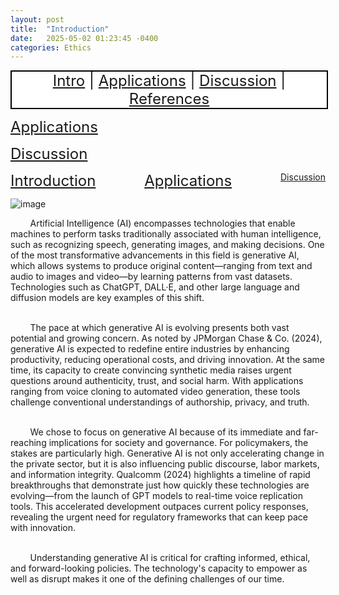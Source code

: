 ```yaml
---
layout: post
title:  "Introduction"
date:   2025-05-02 01:23:45 -0400
categories: Ethics
---
```

<nav>
<a href="https://fochoada.github.io/it304teamsite/ethics/2025/05/02/intro.html" title="Intro">Intro</a>
|
<a href="https://fochoada.github.io/it304teamsite/ethics/2025/05/02/application.html" title="Applications">Applications</a>
|
<a href="https://fochoada.github.io/it304teamsite/ethics/2025/05/02/discussion.html" title="Discussion">Discussion</a>
|
<a href="https://fochoada.github.io/it304teamsite/apa/2025/05/01/refrences-Copy.html" title="References">References</a>
</nav> 

<style>
nav {
display: block;
  background-color: white;
  border: 2px solid black;
  width:100%;
  text-align: center;
  margin: auto;
  font-size:24px;
}
</style>
<a href="https://fochoada.github.io/it304teamsite/ethics/2025/05/02/application.html" style="font-size:24px;" title="Applications">Applications</a>

<a href="https://fochoada.github.io/it304teamsite/ethics/2025/05/02/discussion.html" style="font-size:24px;" title="Discussion">Discussion</a>
<br />

<div style="display: flex; justify-content: space-between;">
  <a href="https://fochoada.github.io/it304teamsite/ethics/2025/05/02/intro.html" style="font-size:24px;">Introduction</a>
  <a href="https://fochoada.github.io/it304teamsite/ethics/2025/05/02/application.html" style="margin: 0 auto; font-size:24px">Applications</a>
  <a href="https://fochoada.github.io/it304teamsite/ethics/2025/05/02/discussion.html">Discussion</a>
</div>

[Intro]: # 
![image](/it304teamsite/assets/images/intro1.png) <br />

&nbsp;&nbsp;&nbsp;&nbsp;&nbsp;&nbsp;&nbsp;&nbsp;Artificial Intelligence (AI) encompasses technologies that enable machines to perform tasks traditionally associated with human intelligence, such as recognizing speech, generating images, and making decisions. One of the most transformative advancements in this field is generative AI, which allows systems to produce original content—ranging from text and audio to images and video—by learning patterns from vast datasets. Technologies such as ChatGPT, DALL·E, and other large language and diffusion models are key examples of this shift.

<br />&nbsp;&nbsp;&nbsp;&nbsp;&nbsp;&nbsp;&nbsp;&nbsp;The pace at which generative AI is evolving presents both vast potential and growing concern. As noted by JPMorgan Chase & Co. (2024), generative AI is expected to redefine entire industries by enhancing productivity, reducing operational costs, and driving innovation. At the same time, its capacity to create convincing synthetic media raises urgent questions around authenticity, trust, and social harm. With applications ranging from voice cloning to automated video generation, these tools challenge conventional understandings of authorship, privacy, and truth.

<br />&nbsp;&nbsp;&nbsp;&nbsp;&nbsp;&nbsp;&nbsp;&nbsp;We chose to focus on generative AI because of its immediate and far-reaching implications for society and governance. For policymakers, the stakes are particularly high. Generative AI is not only accelerating change in the private sector, but it is also influencing public discourse, labor markets, and information integrity. Qualcomm (2024) highlights a timeline of rapid breakthroughs that demonstrate just how quickly these technologies are evolving—from the launch of GPT models to real-time voice replication tools. This accelerated development outpaces current policy responses, revealing the urgent need for regulatory frameworks that can keep pace with innovation.

<br />&nbsp;&nbsp;&nbsp;&nbsp;&nbsp;&nbsp;&nbsp;&nbsp;Understanding generative AI is critical for crafting informed, ethical, and forward-looking policies. The technology's capacity to empower as well as disrupt makes it one of the defining challenges of our time.

